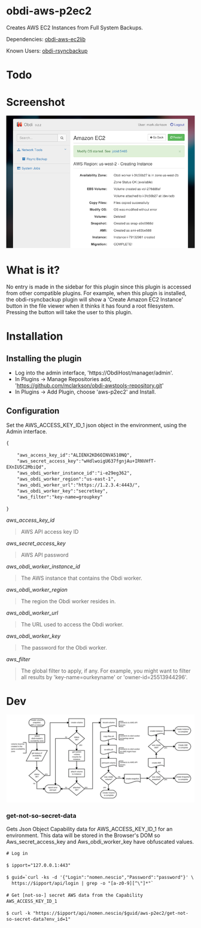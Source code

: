 # obdi-aws-p2ec2
Creates AWS EC2 Instances from Full System Backups.

Dependencies: [obdi-aws-ec2lib](https://github.com/mclarkson/obdi-aws-ec2lib)

Known Users: [obdi-rsyncbackup](https://github.com/mclarkson/obdi-rsyncbackup)

# Todo


# Screenshot

![](images/obdi-aws-p2ec2-small.png?raw=true)

# What is it?

No entry is made in the sidebar for this plugin since this plugin is accessed
from other compatible plugins. For example, when this plugin is installed, the
obdi-rsyncbackup plugin will show a 'Create Amazon EC2 Instance' button in the
file viewer when it thinks it has found a root filesystem. Pressing the button
will take the user to this plugin.

# Installation

## Installing the plugin

* Log into the admin interface, 'https://ObdiHost/manager/admin'.
* In Plugins -> Manage Repositories add, 'https://github.com/mclarkson/obdi-awstools-repository.git'
* In Plugins -> Add Plugin, choose 'aws-p2ec2' and Install.

## Configuration

Set the AWS_ACCESS_KEY_ID_1 json object in the environment, using the Admin interface.
```
{

    "aws_access_key_id":"ALIENX2KD6OINVA510NQ",
    "aws_secret_access_key":"wHdlwoigU637fgnjAu+IRNVHfT-EXnIU5C2MbiQd",
    "aws_obdi_worker_instance_id":"i-e29eg362",
    "aws_obdi_worker_region":"us-east-1",
    "aws_obdi_worker_url":"https://1.2.3.4:4443/",
    "aws_obdi_worker_key":"secretkey",
    "aws_filter":"key-name=groupkey"

}
```

*aws_access_key_id*
> AWS API access key ID

*aws_secret_access_key*
> AWS API password

*aws_obdi_worker_instance_id*
> The AWS instance that contains the Obdi worker.

*aws_obdi_worker_region*
> The region the Obdi worker resides in.

*aws_obdi_worker_url*
> The URL used to access the Obdi worker.

*aws_obdi_worker_key*
> The password for the Obdi worker.

*aws_filter*
> The global filter to apply, if any. For example, you might want to filter all
> results by 'key-name=ourkeyname' or 'owner-id=25513944296'.

# Dev

![](images/instance-creation.png?raw=true)

### get-not-so-secret-data

Gets Json Object Capability data for AWS_ACCESS_KEY_ID_1 for an environment.
This data will be stored in the Browser's DOM so Aws_secret_access_key and
Aws_obdi_worker_key have obfuscated values.

```
# Log in

$ ipport="127.0.0.1:443"

$ guid=`curl -ks -d '{"Login":"nomen.nescio","Password":"password"}' \
  https://$ipport/api/login | grep -o "[a-z0-9][^\"]*"`

# Get [not-so-] secret AWS data from the Capability AWS_ACCESS_KEY_ID_1

$ curl -k "https://$ipport/api/nomen.nescio/$guid/aws-p2ec2/get-not-so-secret-data?env_id=1"

```

